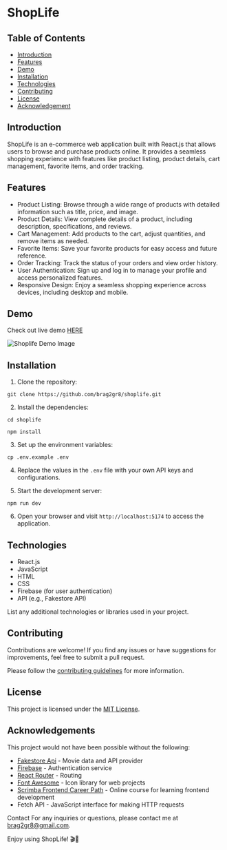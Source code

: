 # ShopLife

## Table of Contents

- [Introduction](#introduction)
- [Features](#features)
- [Demo](#demo)
- [Installation](#installation)
- [Technologies](#technologies)
- [Contributing](#contributing)
- [License](#license)
- [Acknowledgement](#acknowledgements)


## Introduction

ShopLife is an e-commerce web application built with React.js that allows users to browse and purchase products online. It provides a seamless shopping experience with features like product listing, product details, cart management, favorite items, and order tracking.

## Features

- Product Listing: Browse through a wide range of products with detailed information such as title, price, and image.
- Product Details: View complete details of a product, including description, specifications, and reviews.
- Cart Management: Add products to the cart, adjust quantities, and remove items as needed.
- Favorite Items: Save your favorite products for easy access and future reference.
- Order Tracking: Track the status of your orders and view order history.
- User Authentication: Sign up and log in to manage your profile and access personalized features.
- Responsive Design: Enjoy a seamless shopping experience across devices, including desktop and mobile.

## Demo

Check out live demo [HERE](https://shoplife.netlify.app)


![Shoplife Demo Image](https://github.com/Brag2gr8/shoplife/assets/58727101/c4a5ff81-5cc9-4c95-97bf-2ea01cca3913)


## Installation

1. Clone the repository:

```
git clone https://github.com/brag2gr8/shoplife.git
```


2. Install the dependencies:

```
cd shoplife
```

```
npm install
```

3. Set up the environment variables:

```
cp .env.example .env
```

4. Replace the values in the `.env` file with your own API keys and configurations.

5. Start the development server:

```
npm run dev
```


6. Open your browser and visit `http://localhost:5174` to access the application.

## Technologies

- React.js
- JavaScript
- HTML
- CSS
- Firebase (for user authentication)
- API (e.g., Fakestore API)

List any additional technologies or libraries used in your project.

## Contributing

Contributions are welcome! If you find any issues or have suggestions for improvements, feel free to submit a pull request.

Please follow the [contributing guidelines](CONTRIBUTING.md) for more information.

## License

This project is licensed under the [MIT License](LICENSE).

## Acknowledgements

This project would not have been possible without the following:

- [Fakestore Api](https://fakestoreapi.com/) - Movie data and API provider
- [Firebase](https://firebase.google.com/) - Authentication service
- [React Router](https://reactrouter.com/) - Routing
- [Font Awesome](https://fontawesome.com/) - Icon library for web projects
- [Scrimba Frontend Career Path](https://scrimba.com/learn/frontend) - Online course for learning frontend development
- Fetch API - JavaScript interface for making HTTP requests



Contact
For any inquiries or questions, please contact me at brag2gr8@gmail.com.

Enjoy using ShopLife! 🎬🍿